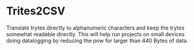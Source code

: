 # Trites2CSV
Translate trytes directly to alphanumeric characters and keep the trytes somewhat readable directly.
This will help run projects on small devices doing datalogging by reducing the pow for larger than 440 Bytes of data.
